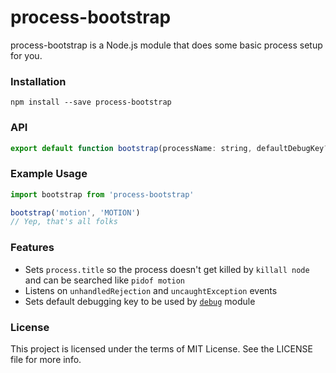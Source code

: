 # process-bootstrap

process-bootstrap is a Node.js module that does some basic process setup for you.

### Installation

```
npm install --save process-bootstrap
```

### API

```js
export default function bootstrap(processName: string, defaultDebugKey?: string)
```

### Example Usage
```js
import bootstrap from 'process-bootstrap'

bootstrap('motion', 'MOTION')
// Yep, that's all folks
```

### Features

- Sets `process.title` so the process doesn't get killed by `killall node` and can be searched like `pidof motion`
- Listens on `unhandledRejection` and `uncaughtException` events
- Sets default debugging key to be used by [`debug`](https://www.npmjs.com/package/debug) module

### License

This project is licensed under the terms of MIT License. See the LICENSE file for more info.
